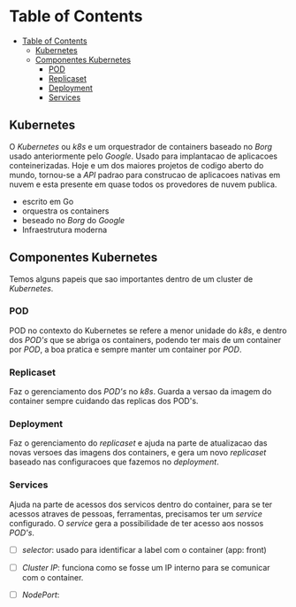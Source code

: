 # Table of Contents
- [Table of Contents](#table-of-contents)
  - [Kubernetes](#kubernetes)
  - [Componentes Kubernetes](#componentes-kubernetes)
    - [POD](#pod)
    - [Replicaset](#replicaset)
    - [Deployment](#deployment)
    - [Services](#services)
## Kubernetes
O *Kubernetes* ou *k8s* e um orquestrador de containers baseado no *Borg* usado anteriormente pelo *Google*. Usado para implantacao de aplicacoes conteinerizadas. Hoje e um dos maiores projetos de codigo aberto do mundo, tornou-se a *API* padrao para construcao de aplicacoes nativas em nuvem e esta presente em quase todos os provedores de nuvem publica.

- escrito em Go
- orquestra os containers
- beseado no *Borg* do *Google*
- Infraestrutura moderna

## Componentes Kubernetes
Temos alguns papeis que sao importantes dentro de um cluster de *Kubernetes*.

### POD
POD no contexto do Kubernetes se refere a menor unidade do *k8s*, e dentro dos *POD's* que se abriga os containers, podendo ter mais de um container por *POD*, a boa pratica e sempre manter um container por *POD*.

### Replicaset
Faz o gerenciamento dos *POD's* no *k8s*. Guarda a versao da imagem do container sempre cuidando das replicas dos POD's.

### Deployment
Faz o gerenciamento do *replicaset* e ajuda na parte de atualizacao das novas versoes das imagens dos containers, e gera um novo *replicaset* baseado nas configuracoes que fazemos no *deployment*.

### Services
Ajuda na parte de acessos dos servicos dentro do container, para se ter acessos atraves de pessoas, ferramentas, precisamos ter um *service* configurado. O *service* gera a possibilidade de ter acesso aos nossos *POD's*.

- [ ] *selector*: usado para identificar a label com o container (app: front)
- [ ] *Cluster IP*: funciona como se fosse um IP interno para se comunicar com o container.
- [ ] *NodePort*:  


